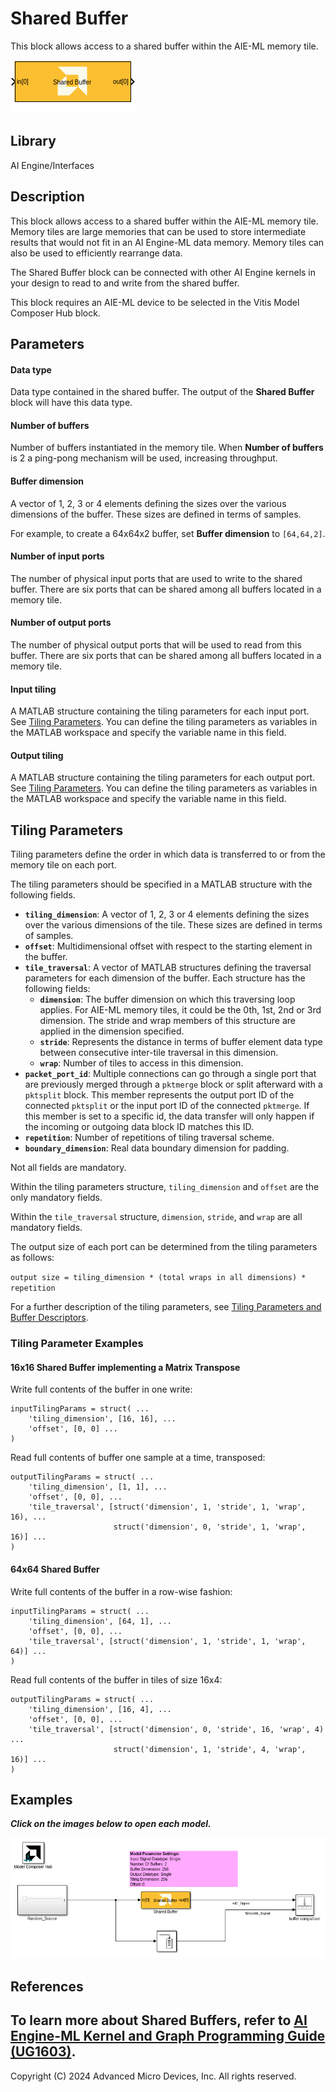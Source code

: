 # Shared Buffer
This block allows access to a shared buffer within the AIE-ML memory tile.
  
![](./Images/block.png)  

## Library

AI Engine/Interfaces

## Description

This block allows access to a shared buffer within the AIE-ML memory tile. Memory tiles are large memories that can be used to store intermediate results that would not fit in an AI Engine-ML data memory. Memory tiles can also be used to efficiently rearrange data.

The Shared Buffer block can be connected with other AI Engine kernels in your design to read to and write from the shared buffer.

<div class="noteBox">
This block requires an AIE-ML device to be selected in the Vitis Model Composer Hub block.
</div>

## Parameters

#### Data type

Data type contained in the shared buffer. The output of the **Shared Buffer** block will have this data type.

#### Number of buffers

Number of buffers instantiated in the memory tile. When **Number of buffers** is 2 a ping-pong mechanism will be used, increasing throughput. 

#### Buffer dimension

A vector of 1, 2, 3 or 4 elements defining the sizes over the various dimensions of the buffer. These sizes are defined in terms of samples.

For example, to create a 64x64x2 buffer, set **Buffer dimension** to `[64,64,2]`.

#### Number of input ports

The number of physical input ports that are used to write to the shared buffer. There are six ports that can be shared among all buffers located in a memory tile.

#### Number of output ports

The number of physical output ports that will be used to read from this buffer. There are six ports that can be shared among all buffers located in a memory tile.

#### Input tiling

A MATLAB structure containing the tiling parameters for each input port. See [Tiling Parameters](#tiling-parameters). You can define the tiling parameters as variables in the MATLAB workspace and specify the variable name in this field.

#### Output tiling

A MATLAB structure containing the tiling parameters for each output port. See [Tiling Parameters](#tiling-parameters). You can define the tiling parameters as variables in the MATLAB workspace and specify the variable name in this field.

## Tiling Parameters

Tiling parameters define the order in which data is transferred to or from the memory tile on each port. 

The tiling parameters should be specified in a MATLAB structure with the following fields. 
* **`tiling_dimension`**: A vector of 1, 2, 3 or 4 elements defining the sizes over the various dimensions of the tile. These sizes are defined in terms of samples.
* **`offset`**: Multidimensional offset with respect to the starting element in the buffer.
* **`tile_traversal`**: A vector of MATLAB structures defining the traversal parameters for each dimension of the buffer. Each structure has the following fields:
    * **`dimension`**: The buffer dimension on which this traversing loop applies. For AIE-ML memory tiles, it could be the 0th, 1st, 2nd or 3rd dimension. The stride and wrap members of this structure are applied in the dimension specified.
    * **`stride`**: Represents the distance in terms of buffer element data type between consecutive inter-tile traversal in this dimension.
    * **`wrap`**: Number of tiles to access in this dimension.
* **`packet_port_id`**: Multiple connections can go through a single port that are previously merged through a `pktmerge` block or split afterward with a `pktsplit` block. This member represents the output port ID of the connected `pktsplit` or the input port ID of the connected `pktmerge`. If this member is set to a specific id, the data transfer will only happen if the incoming or outgoing data block ID matches this ID.
* **`repetition`**: Number of repetitions of tiling traversal scheme.
* **`boundary_dimension`**: Real data boundary dimension for padding.

<div class="noteBox">
Not all fields are mandatory.

Within the tiling parameters structure, `tiling_dimension` and `offset` are the only mandatory fields. 

Within the `tile_traversal` structure, `dimension`, `stride`, and `wrap` are all mandatory fields.
</div>

The output size of each port can be determined from the tiling parameters as follows:

`output size = tiling_dimension * (total wraps in all dimensions) * repetition`

For a further description of the tiling parameters, see [Tiling Parameters and Buffer Descriptors](https://docs.xilinx.com/r/en-US/ug1603-ai-engine-ml-kernel-graph/Tiling-Parameters-and-Buffer-Descriptors).

### Tiling Parameter Examples

#### 16x16 Shared Buffer implementing a Matrix Transpose

Write full contents of the buffer in one write:
```
inputTilingParams = struct( ...
    'tiling_dimension', [16, 16], ...
    'offset', [0, 0] ...
)
```

Read full contents of buffer one sample at a time, transposed:
```
outputTilingParams = struct( ...
    'tiling_dimension', [1, 1], ...
    'offset', [0, 0], ...
    'tile_traversal', [struct('dimension', 1, 'stride', 1, 'wrap', 16), ...
                       struct('dimension', 0, 'stride', 1, 'wrap', 16)] ...
)
```

#### 64x64 Shared Buffer

Write full contents of the buffer in a row-wise fashion:
```
inputTilingParams = struct( ...
    'tiling_dimension', [64, 1], ... 
    'offset', [0, 0], ...
    'tile_traversal', [struct('dimension', 1, 'stride', 1, 'wrap', 64)] ...
)
```

Read full contents of the buffer in tiles of size 16x4:
```
outputTilingParams = struct( ...
    'tiling_dimension', [16, 4], ...
    'offset', [0, 0], ...
    'tile_traversal', [struct('dimension', 0, 'stride', 16, 'wrap', 4) ...
                       struct('dimension', 1, 'stride', 4, 'wrap', 16)] ...
)
```
## Examples

***Click on the images below to open each model.***

[![](./Images/Shared_Buffer_Ex1.png)](https://github.com/Xilinx/Vitis_Model_Composer/tree/2024.1/Examples/Block_Help/AIE/Shared_Buffer_Ex1)

## References

To learn more about Shared Buffers, refer to [AI Engine-ML Kernel and Graph Programming Guide (UG1603)](https://docs.xilinx.com/r/en-US/ug1603-ai-engine-ml-kernel-graph/AI-Engine-ML-Memory-Tile-Access).
--------------
Copyright (C) 2024 Advanced Micro Devices, Inc.
All rights reserved.
